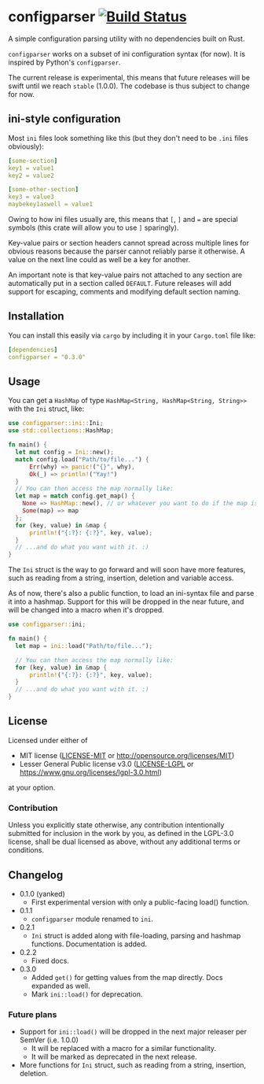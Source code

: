 # configparser [![Build Status](https://travis-ci.com/QEDK/configparser-rs.svg?branch=master)](https://travis-ci.com/QEDK/configparser-rs)
A simple configuration parsing utility with no dependencies built on Rust.

`configparser` works on a subset of ini configuration syntax (for now). It is inspired by Python's `configparser`.

The current release is experimental, this means that future releases will be swift until we reach `stable` (1.0.0).
The codebase is thus subject to change for now.

## ini-style configuration

Most `ini` files look something like this (but they don't need to be `.ini` files obviously):
```yaml
[some-section]
key1 = value1
key2 = value2

[some-other-section]
key3 = value3
maybekey1aswell = value1
```
Owing to how ini files usually are, this means that `[`, `]` and `=` are special symbols (this crate will allow you to use `]` sparingly).

Key-value pairs or section headers cannot spread across multiple lines for obvious reasons because the parser cannot reliably parse it otherwise.
A value on the next line could as well be a key for another.

An important note is that key-value pairs not attached to any section are automatically put in a section called `DEFAULT`.
Future releases will add support for escaping, comments and modifying default section naming.


## Installation
You can install this easily via `cargo` by including it in your `Cargo.toml` file like:
```yaml
[dependencies]
configparser = "0.3.0"
```

## Usage
You can get a `HashMap` of type `HashMap<String, HashMap<String, String>>` with the `Ini` struct, like:
```rust
use configparser::ini::Ini;
use std::collections::HashMap;

fn main() {
  let mut config = Ini::new();
  match config.load("Path/to/file...") {
      Err(why) => panic!("{}", why),
      Ok(_) => println!("Yay!")
  }
  // You can then access the map normally like:
  let map = match config.get_map() {
  	None => HashMap::new(), // or whatever you want to do if the map is empty
  	Some(map) => map
  };
  for (key, value) in &map {
      println!("{:?}: {:?}", key, value);
  }
  // ...and do what you want with it. :)
}
```
The `Ini` struct is the way to go forward and will soon have more features, such as reading from a string, insertion, deletion and variable access.

As of now, there's also a public function, to load an ini-syntax file and parse it into a hashmap. Support for this will be dropped in the near future, and will be changed into a macro when it's dropped.
```rust
use configparser::ini;

fn main() {
  let map = ini::load("Path/to/file...");

  // You can then access the map normally like:
  for (key, value) in &map {
      println!("{:?}: {:?}", key, value);
  }
  // ...and do what you want with it. :)
}
```

## License

Licensed under either of

 * MIT license ([LICENSE-MIT](LICENSE-MIT) or http://opensource.org/licenses/MIT)
 * Lesser General Public license v3.0 ([LICENSE-LGPL](LICENSE-LGPL) or https://www.gnu.org/licenses/lgpl-3.0.html)


at your option.

### Contribution

Unless you explicitly state otherwise, any contribution intentionally submitted
for inclusion in the work by you, as defined in the LGPL-3.0 license, shall be dual licensed as above, without any
additional terms or conditions.

## Changelog

- 0.1.0 (yanked)
  - First experimental version with only a public-facing load() function.
- 0.1.1
  - `configparser` module renamed to `ini`.
- 0.2.1
  - `Ini` struct is added along with file-loading, parsing and hashmap functions. Documentation is added.
- 0.2.2
  - Fixed docs.
- 0.3.0
  - Added `get()` for getting values from the map directly. Docs expanded as well.
  - Mark `ini::load()` for deprecation.

### Future plans

- Support for `ini::load()` will be dropped in the next major releaser per SemVer (i.e. 1.0.0)
  - It will be replaced with a macro for a similar functionality.
  - It will be marked as deprecated in the next release.
- More functions for `Ini` struct, such as reading from a string, insertion, deletion.